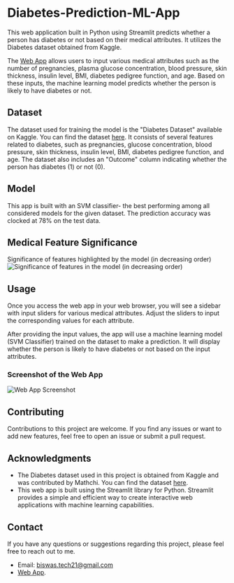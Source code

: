# Diabetes-Prediction-ML-App

This web application built in Python using Streamlit predicts whether a person has diabetes or not based on their medical attributes. It utilizes the Diabetes dataset obtained from Kaggle.

The [Web App](https://biswas006-diabetes-prediction-diabetes-prediction-webapp-tb9jub.streamlit.app) allows users to input various medical attributes such as the number of pregnancies, plasma glucose concentration, blood pressure, skin thickness, insulin level, BMI, diabetes pedigree function, and age. Based on these inputs, the machine learning model predicts whether the person is likely to have diabetes or not.

## Dataset
The dataset used for training the model is the "Diabetes Dataset" available on Kaggle. You can find the dataset [here](https://www.kaggle.com/datasets/mathchi/diabetes-data-set). It consists of several features related to diabetes, such as pregnancies, glucose concentration, blood pressure, skin thickness, insulin level, BMI, diabetes pedigree function, and age. The dataset also includes an "Outcome" column indicating whether the person has diabetes (1) or not (0).

## Model
This app is built with an SVM classifier- the best performing among all considered models for the given dataset. The prediction accuracy was clocked at 78% on the test data.

## Medical Feature Significance 
Significance of features highlighted by the model (in decreasing order)
![Significance of  features in the model (in decreasing order)](https://github.com/biswas006/Diabetes-Prediction-ML-App/assets/54642211/c79c597e-6ffa-4947-8b1f-b589dfaacad8)

## Usage
Once you access the web app in your web browser, you will see a sidebar with input sliders for various medical attributes. Adjust the sliders to input the corresponding values for each attribute.

After providing the input values, the app will use a machine learning model (SVM Classifier) trained on the dataset to make a prediction. It will display whether the person is likely to have diabetes or not based on the input attributes. 

### Screenshot of the Web App
![Web App Screenshot](https://github.com/biswas006/Diabetes-Prediction-ML-App/assets/54642211/663068aa-2c0b-4516-98c3-02a2778a9a1c)

## Contributing
Contributions to this project are welcome. If you find any issues or want to add new features, feel free to open an issue or submit a pull request.

## Acknowledgments
- The Diabetes dataset used in this project is obtained from Kaggle and was contributed by Mathchi. You can find the dataset [here](https://www.kaggle.com/datasets/mathchi/diabetes-data-set).
- This web app is built using the Streamlit library for Python. Streamlit provides a simple and efficient way to create interactive web applications with machine learning capabilities.

## Contact
If you have any questions or suggestions regarding this project, please feel free to reach out to me.

- Email: biswas.tech21@gmail.com
- [Web App](https://biswas006-diabetes-prediction-diabetes-prediction-webapp-tb9jub.streamlit.app).


